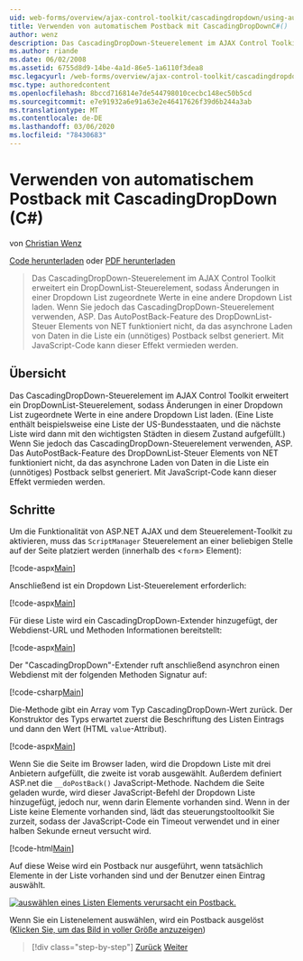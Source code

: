 ```yaml
---
uid: web-forms/overview/ajax-control-toolkit/cascadingdropdown/using-auto-postback-with-cascadingdropdown-cs
title: Verwenden von automatischem Postback mit CascadingDropDownC#() | Microsoft-Dokumentation
author: wenz
description: Das CascadingDropDown-Steuerelement im AJAX Control Toolkit erweitert ein DropDownList-Steuerelement, sodass Änderungen in einer DropDownList zugeordnete Werte in Anoth laden...
ms.author: riande
ms.date: 06/02/2008
ms.assetid: 6755d8d9-14be-4a1d-86e5-1a6110f3dea8
msc.legacyurl: /web-forms/overview/ajax-control-toolkit/cascadingdropdown/using-auto-postback-with-cascadingdropdown-cs
msc.type: authoredcontent
ms.openlocfilehash: 8bccd716814e7de544798010cecbc148ec50b5cd
ms.sourcegitcommit: e7e91932a6e91a63e2e46417626f39d6b244a3ab
ms.translationtype: MT
ms.contentlocale: de-DE
ms.lasthandoff: 03/06/2020
ms.locfileid: "78430683"
---
```

# <a name="using-auto-postback-with-cascadingdropdown-c"></a>Verwenden von automatischem Postback mit CascadingDropDown (C#)

von [Christian Wenz](https://github.com/wenz)

[Code herunterladen](https://download.microsoft.com/download/9/0/7/907760b1-2c60-4f81-aeb6-ca416a573b0d/cascadingdropdown3.cs.zip) oder [PDF herunterladen](https://download.microsoft.com/download/2/d/c/2dc10e34-6983-41d4-9c08-f78f5387d32b/cascadingdropdown3CS.pdf)

> Das CascadingDropDown-Steuerelement im AJAX Control Toolkit erweitert ein DropDownList-Steuerelement, sodass Änderungen in einer Dropdown List zugeordnete Werte in eine andere Dropdown List laden. Wenn Sie jedoch das CascadingDropDown-Steuerelement verwenden, ASP. Das AutoPostBack-Feature des DropDownList-Steuer Elements von NET funktioniert nicht, da das asynchrone Laden von Daten in die Liste ein (unnötiges) Postback selbst generiert. Mit JavaScript-Code kann dieser Effekt vermieden werden.

## <a name="overview"></a>Übersicht

Das CascadingDropDown-Steuerelement im AJAX Control Toolkit erweitert ein DropDownList-Steuerelement, sodass Änderungen in einer Dropdown List zugeordnete Werte in eine andere Dropdown List laden. (Eine Liste enthält beispielsweise eine Liste der US-Bundesstaaten, und die nächste Liste wird dann mit den wichtigsten Städten in diesem Zustand aufgefüllt.) Wenn Sie jedoch das CascadingDropDown-Steuerelement verwenden, ASP. Das AutoPostBack-Feature des DropDownList-Steuer Elements von NET funktioniert nicht, da das asynchrone Laden von Daten in die Liste ein (unnötiges) Postback selbst generiert. Mit JavaScript-Code kann dieser Effekt vermieden werden.

## <a name="steps"></a>Schritte

Um die Funktionalität von ASP.NET AJAX und dem Steuerelement-Toolkit zu aktivieren, muss das `ScriptManager` Steuerelement an einer beliebigen Stelle auf der Seite platziert werden (innerhalb des &lt;`form`&gt; Element):

[!code-aspx[Main](using-auto-postback-with-cascadingdropdown-cs/samples/sample1.aspx)]

Anschließend ist ein Dropdown List-Steuerelement erforderlich:

[!code-aspx[Main](using-auto-postback-with-cascadingdropdown-cs/samples/sample2.aspx)]

Für diese Liste wird ein CascadingDropDown-Extender hinzugefügt, der Webdienst-URL und Methoden Informationen bereitstellt:

[!code-aspx[Main](using-auto-postback-with-cascadingdropdown-cs/samples/sample3.aspx)]

Der "CascadingDropDown"-Extender ruft anschließend asynchron einen Webdienst mit der folgenden Methoden Signatur auf:

[!code-csharp[Main](using-auto-postback-with-cascadingdropdown-cs/samples/sample4.cs)]

Die-Methode gibt ein Array vom Typ CascadingDropDown-Wert zurück. Der Konstruktor des Typs erwartet zuerst die Beschriftung des Listen Eintrags und dann den Wert (HTML `value`-Attribut).

[!code-aspx[Main](using-auto-postback-with-cascadingdropdown-cs/samples/sample5.aspx)]

Wenn Sie die Seite im Browser laden, wird die Dropdown Liste mit drei Anbietern aufgefüllt, die zweite ist vorab ausgewählt. Außerdem definiert ASP.net die `__doPostBack()` JavaScript-Methode. Nachdem die Seite geladen wurde, wird dieser JavaScript-Befehl der Dropdown Liste hinzugefügt, jedoch nur, wenn darin Elemente vorhanden sind. Wenn in der Liste keine Elemente vorhanden sind, lädt das steuerungstooltoolkit Sie zurzeit, sodass der JavaScript-Code ein Timeout verwendet und in einer halben Sekunde erneut versucht wird.

[!code-html[Main](using-auto-postback-with-cascadingdropdown-cs/samples/sample6.html)]

Auf diese Weise wird ein Postback nur ausgeführt, wenn tatsächlich Elemente in der Liste vorhanden sind und der Benutzer einen Eintrag auswählt.

[![auswählen eines Listen Elements verursacht ein Postback.](using-auto-postback-with-cascadingdropdown-cs/_static/image2.png)](using-auto-postback-with-cascadingdropdown-cs/_static/image1.png)

Wenn Sie ein Listenelement auswählen, wird ein Postback ausgelöst ([Klicken Sie, um das Bild in voller Größe anzuzeigen](using-auto-postback-with-cascadingdropdown-cs/_static/image3.png))

> [!div class="step-by-step"]
> [Zurück](presetting-list-entries-with-cascadingdropdown-cs.md)
> [Weiter](filling-a-list-using-cascadingdropdown-vb.md)
